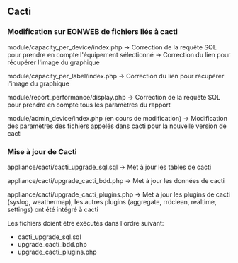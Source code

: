 ## Cacti
### Modification sur EONWEB de fichiers liés à cacti

module/capacity_per_device/index.php
    \-> Correction de la requête SQL pour prendre en compte l'équipement sélectionné
    \-> Correction du lien pour récupérer l'image du graphique

module/capacity_per_label/index.php
    \-> Correction du lien pour récupérer l'image du graphique

module/report_performance/display.php
    \-> Correction de la requête SQL pour prendre en compte tous les paramètres du rapport

module/admin_device/index.php (en cours de modification)
    \-> Modification des paramètres des fichiers appelés dans cacti pour la nouvelle version de cacti


### Mise à jour de Cacti
appliance/cacti/cacti_upgrade_sql.sql
    \-> Met à jour les tables de cacti

appliance/cacti/upgrade_cacti_bdd.php
    \-> Met à jour les données de cacti

appliance/cacti/upgrade_cacti_plugins.php
    \-> Met à jour les plugins de cacti (syslog, weathermap), les autres plugins (aggregate, rrdclean, realtime, settings) ont été intégré à cacti


Les fichiers doient être exécutés dans l'ordre suivant:
- cacti_upgrade_sql.sql
- upgrade_cacti_bdd.php
- upgrade_cacti_plugins.php